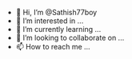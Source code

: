 - 👋 Hi, I’m @Sathish77boy
- 👀 I’m interested in ...
- 🌱 I’m currently learning ...
- 💞️ I’m looking to collaborate on ...
- 📫 How to reach me ...

<!---
Sathish77boy/Sathish77boy is a ✨ special ✨ repository because its `README.md` (this file) appears on your GitHub profile.
You can click the Preview link to take a look at your changes.
--->
